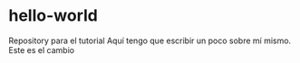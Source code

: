 # hello-world
Repository para el tutorial
Aquí tengo que escribir un poco sobre mí mismo. Este es el cambio
